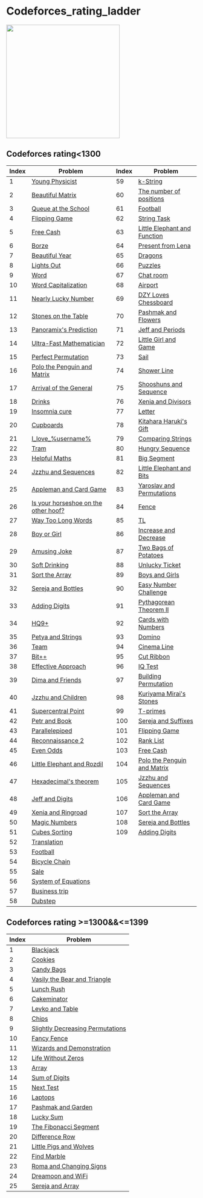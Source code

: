 # Codeforces_rating_ladder

<img src="https://codeforces.com/predownloaded/ce/bb/cebb0750c8fc9da45a299daddd9ff9f17e77bffe.jpg" height=300>

## Codeforces rating<1300

| Index | Problem | Index | Problem |
| --- | --- | --- |--- |
| 1 | [Young Physicist](https://codeforces.com/problemset/problem/69/A) | 59 |[k-String](https://codeforces.com/problemset/problem/219/A) |
| 2 | [Beautiful Matrix](https://codeforces.com/problemset/problem/263/A) | 60 |[The number of positions](https://codeforces.com/problemset/problem/124/A) |  
| 3 | [Queue at the School](https://codeforces.com/problemset/problem/266/B) | 61 | [Football](https://codeforces.com/problemset/problem/96/A) |
| 4 | [Flipping Game](https://codeforces.com/problemset/problem/327/A) |62 | [String Task](https://codeforces.com/problemset/problem/118/A) |
| 5 | [Free Cash](http://codeforces.com/problemset/problem/237/A) |63 | [Little Elephant and Function](https://codeforces.com/problemset/problem/221/A) |
| 6 | [Borze](http://codeforces.com/problemset/problem/32/B) |64 | [Present from Lena](https://codeforces.com/problemset/problem/118/B) |
| 7 | [Beautiful Year](http://codeforces.com/problemset/problem/271/A) |65 | [Dragons](https://codeforces.com/problemset/problem/230/A) |
| 8 | [Lights Out](http://codeforces.com/problemset/problem/275/A) |66 | [Puzzles](https://codeforces.com/problemset/problem/337/A) |
| 9 | [Word](http://codeforces.com/problemset/problem/59/A) |67 | [Chat room](https://codeforces.com/problemset/problem/58/A) |
| 10 | [Word Capitalization](http://codeforces.com/problemset/problem/281/A) |68 | [Airport](https://codeforces.com/problemset/problem/218/B) |
| 11 | [Nearly Lucky Number](http://codeforces.com/problemset/problem/110/A) |69 | [DZY Loves Chessboard](https://codeforces.com/problemset/problem/445/A) |
| 12 | [Stones on the Table](http://codeforces.com/problemset/problem/266/A) |70| [Pashmak and Flowers](https://codeforces.com/problemset/problem/459/B) |
| 13 | [Panoramix's Prediction](http://codeforces.com/problemset/problem/80/A) |71| [Jeff and Periods](https://codeforces.com/problemset/problem/352/B) |
| 14 | [Ultra-Fast Mathematician](http://codeforces.com/problemset/problem/61/A) |72| [Little Girl and Game](https://codeforces.com/problemset/problem/276/B) |
| 15 | [Perfect Permutation](http://codeforces.com/problemset/problem/233/A) |73| [Sail](https://codeforces.com/problemset/problem/298/B) |
| 16 | [Polo the Penguin and Matrix](http://codeforces.com/problemset/problem/289/B) |74| [Shower Line](https://codeforces.com/problemset/problem/431/B) |
| 17 | [Arrival of the General](http://codeforces.com/problemset/problem/144/A) |75| [Shooshuns and Sequence](https://codeforces.com/problemset/problem/222/A) |
| 18 | [Drinks](http://codeforces.com/problemset/problem/200/B) |76| [Xenia and Divisors](https://codeforces.com/problemset/problem/342/A) |
| 19 | [Insomnia cure](http://codeforces.com/problemset/problem/148/A) |77| [Letter](https://codeforces.com/problemset/problem/43/B) |
| 20 | [Cupboards](http://codeforces.com/problemset/problem/248/A) |78| [Kitahara Haruki's Gift](https://codeforces.com/problemset/problem/433/A) |
| 21 | [I_love_%username%](http://codeforces.com/problemset/problem/155/A) |79| [Comparing Strings](https://codeforces.com/problemset/problem/186/A) |
| 22 | [Tram](http://codeforces.com/problemset/problem/116/A) | 80| [Hungry Sequence](http://codeforces.com/problemset/problem/327/B) |
| 23 | [Helpful Maths](http://codeforces.com/problemset/problem/339/A) | 81| [Big Segment](http://codeforces.com/problemset/problem/242/B) |
| 24 | [Jzzhu and Sequences](https://codeforces.com/contest/450/problem/B) | 82| [Little Elephant and Bits](http://codeforces.com/problemset/problem/258/A) |
| 25 | [Appleman and Card Game](https://codeforces.com/problemset/problem/462/B) | 83| [Yaroslav and Permutations](http://codeforces.com/problemset/problem/296/A) |
| 26 | [Is your horseshoe on the other hoof?](https://codeforces.com/problemset/problem/228/A) | 84| [Fence](http://codeforces.com/problemset/problem/363/B) |
| 27 | [Way Too Long Words](https://codeforces.com/problemset/problem/71/A) | 85| [TL](http://codeforces.com/problemset/problem/350/A) |
| 28 | [Boy or Girl](https://codeforces.com/problemset/problem/236/A) | 86| [Increase and Decrease](http://codeforces.com/problemset/problem/246/B) |
| 29 | [Amusing Joke](https://codeforces.com/problemset/problem/141/A) | 87| [Two Bags of Potatoes](http://codeforces.com/problemset/problem/239/A) |
| 30 | [Soft Drinking](https://codeforces.com/problemset/problem/151/A) | 88| [Unlucky Ticket](http://codeforces.com/problemset/problem/160/B) |
| 31 | [Sort the Array](https://codeforces.com/problemset/problem/451/B) | 89| [Boys and Girls](http://codeforces.com/problemset/problem/253/A) |
| 32 | [Sereja and Bottles](https://codeforces.com/problemset/problem/315/A) | 90|[Easy Number Challenge](http://codeforces.com/problemset/problem/236/B) |
| 33 | [Adding Digits](https://codeforces.com/problemset/problem/260/A) | 91|[Pythagorean Theorem II](http://codeforces.com/problemset/problem/304/A) |
| 34 | [HQ9+](https://codeforces.com/problemset/problem/133/A) |92|[Cards with Numbers](http://codeforces.com/problemset/problem/254/A) |
| 35 | [Petya and Strings](https://codeforces.com/problemset/problem/112/A) |93|[Domino](http://codeforces.com/problemset/problem/353/A) |
| 36 | [Team](https://codeforces.com/problemset/problem/231/A) |94|[Cinema Line](http://codeforces.com/problemset/problem/349/A) |
| 37 | [Bit++](https://codeforces.com/problemset/problem/282/A) |95|[Cut Ribbon](http://codeforces.com/problemset/problem/189/A) |
| 38 | [Effective Approach](https://codeforces.com/problemset/problem/227/B) |96|[IQ Test](http://codeforces.com/problemset/problem/287/A) |
| 39 | [Dima and Friends](https://codeforces.com/problemset/problem/272/A) |97|[Building Permutation](http://codeforces.com/problemset/problem/285/C) |
| 40 | [Jzzhu and Children](https://codeforces.com/problemset/problem/450/A) |98|[Kuriyama Mirai's Stones](http://codeforces.com/problemset/problem/433/B) |
| 41 | [Supercentral Point](https://codeforces.com/problemset/problem/165/A) |99|[T-primes](http://codeforces.com/problemset/problem/230/B) |
| 42 | [Petr and Book](https://codeforces.com/problemset/problem/139/A) |100|[Sereja and Suffixes](http://codeforces.com/problemset/problem/368/B) |
| 43 | [Parallelepiped](https://codeforces.com/problemset/problem/224/A) |101|[Flipping Game](http://codeforces.com/problemset/problem/327/A) |
| 44 | [Reconnaissance 2](https://codeforces.com/problemset/problem/34/A) |102|[Rank List](http://codeforces.com/problemset/problem/166/A) |
| 45 | [Even Odds](https://codeforces.com/problemset/problem/318/A) |103|[Free Cash](http://codeforces.com/problemset/problem/237/A) |
| 46 | [Little Elephant and Rozdil](https://codeforces.com/problemset/problem/205/A) |104|[Polo the Penguin and Matrix](http://codeforces.com/problemset/problem/289/B) |
| 47 | [Hexadecimal's theorem](https://codeforces.com/problemset/problem/199/A) |105|[Jzzhu and Sequences](http://codeforces.com/problemset/problem/450/B) |
| 48 | [Jeff and Digits](https://codeforces.com/problemset/problem/352/A) |106|[Appleman and Card Game](http://codeforces.com/problemset/problem/462/B) |
| 49 | [Xenia and Ringroad](https://codeforces.com/problemset/problem/339/B) |107|[Sort the Array](http://codeforces.com/problemset/problem/451/B) |
| 50 | [Magic Numbers](https://codeforces.com/problemset/problem/320/A) |108|[Sereja and Bottles](http://codeforces.com/problemset/problem/315/A) |
| 51 | [Cubes Sorting](https://codeforces.com/contest/1420/problem/A) |109|[Adding Digits](http://codeforces.com/problemset/problem/260/A) |
| 52 | [Translation](https://codeforces.com/problemset/problem/41/A) |
| 53 | [Football](https://codeforces.com/problemset/problem/43/A) |
| 54 | [Bicycle Chain](https://codeforces.com/problemset/problem/215/A) |
| 55 | [Sale](https://codeforces.com/problemset/problem/34/B) |
| 56 | [System of Equations](https://codeforces.com/problemset/problem/214/A) |
| 57 | [Business trip](https://codeforces.com/problemset/problem/149/A) |
| 58 | [Dubstep](https://codeforces.com/problemset/problem/208/A) |

## Codeforces rating >=1300&&<=1399
| Index | Problem |
| --- | --- |
| 1 | [Blackjack](https://codeforces.com/problemset/problem/104/A) |
| 2 | [Cookies](https://codeforces.com/problemset/problem/129/A) |
| 3 | [Candy Bags](https://codeforces.com/problemset/problem/334/A) |
| 4 | [Vasily the Bear and Triangle](https://codeforces.com/problemset/problem/336/A) |
| 5 | [Lunch Rush](https://codeforces.com/problemset/problem/276/A) |
| 6 | [Cakeminator](https://codeforces.com/problemset/problem/330/A) |
| 7 | [Levko and Table](https://codeforces.com/problemset/problem/361/A) |
| 8 | [Chips](https://codeforces.com/problemset/problem/92/A) |
| 9 | [Slightly Decreasing Permutations](https://codeforces.com/problemset/problem/285/A)|
| 10 |[Fancy Fence](https://codeforces.com/problemset/problem/270/A)|
| 11 |[Wizards and Demonstration](https://codeforces.com/problemset/problem/168/A) |
| 12 |[Life Without Zeros](https://codeforces.com/problemset/problem/75/A) |
| 13 |[Array](https://codeforces.com/problemset/problem/300/A) |
| 14 |[Sum of Digits](https://codeforces.com/problemset/problem/102/B) |
| 15 |[Next Test](https://codeforces.com/problemset/problem/27/A) |
| 16 |[Laptops](https://codeforces.com/problemset/problem/456/A) |
| 17 |[Pashmak and Garden](http://codeforces.com/problemset/problem/459/A) |
| 18 |[Lucky Sum](http://codeforces.com/problemset/problem/121/A) |
| 19 |[The Fibonacci Segment](http://codeforces.com/problemset/problem/365/B) |
| 20 |[Difference Row](http://codeforces.com/problemset/problem/347/A) |
| 21 |[Little Pigs and Wolves](http://codeforces.com/problemset/problem/116/B) |
| 22 |[Find Marble](http://codeforces.com/problemset/problem/285/B) |
| 23 |[Roma and Changing Signs](http://codeforces.com/problemset/problem/262/B) |
| 24 |[Dreamoon and WiFi](http://codeforces.com/problemset/problem/476/B) |
| 25 |[Sereja and Array](http://codeforces.com/problemset/problem/315/B) |
